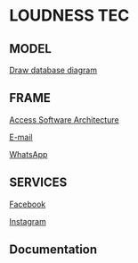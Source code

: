 # LOUDNESS TEC

## MODEL

<a href="https://app.quickdatabasediagrams.com/#/">Draw database diagram</a>


## FRAME

<a href="https://whimsical.com/loudness-tec-LRPdTPdetVMDjf9tRxDfgR">Access Software Architecture</a>

<a href="https://whimsical.com/loudness-tec-LRPdTPdetVMDjf9tRxDfgR">E-mail</a>

<a href="https://whimsical.com/loudness-tec-LRPdTPdetVMDjf9tRxDfgR">WhatsApp</a>

## SERVICES

<a href="https://www.facebook.com/business/m/get-started-meta-advertising?content_id=Bdm1TpXUtp53fbO&ref=sem_smb&utm_term=facebook%20e%20publicidade&gclid=Cj0KCQjw4bipBhCyARIsAFsieCxPez4y0xEL_JNtUFJzDuH33lJsJfQOyHZ48uUl-cvwP1vkSIKOezIaApmIEALw_wcB">Facebook</a>

<a href="https://business.instagram.com/shopping/?locale=pt_BR&content_id=JcW10T9nPnHQa66&ref=sem_smb&utm_term=dsa-1878220727685&gclid=Cj0KCQjw4bipBhCyARIsAFsieCwRBX8aVu3jSY3PKYM1mGGV83QaXmQdL7G4t-98kTuMZ570EIBZuNMaAvnSEALw_wcB">Instagram</a>

## Documentation




